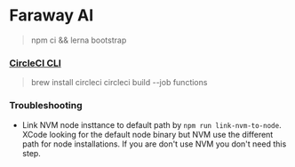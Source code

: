 # Faraway AI

> npm ci && lerna bootstrap

### [CircleCI CLI](https://circleci.com/docs/2.0/local-cli/)

> brew install circleci
> circleci build --job functions

### Troubleshooting

- Link NVM node insttance to default path by `npm run link-nvm-to-node`. XCode looking for the default node binary but NVM use the different path for node installations. If you are don't use NVM you don't need this step.

<!--stackedit_data:
eyJoaXN0b3J5IjpbLTY0MDA4ODg4MV19
-->
